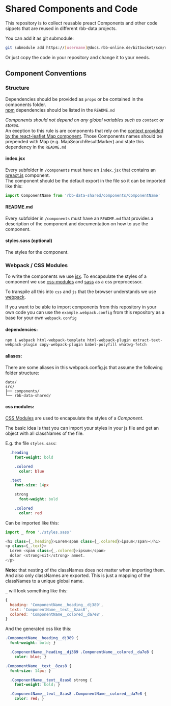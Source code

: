 # Shared Components and Code

This repository is to collect reusable preact Components and other code sippets
that are reused in different rbb-data projects.

You can add it as git submodule:
```bash
git submodule add https://[username]@docs.rbb-online.de/bitbucket/scm/rd/rbb-data-shared.git src/rbb-data-shared
```

Or just copy the code in your repository and change it to your needs.

## Component Conventions

### Structure

Dependencies should be provided as `props` or be contained in the components folder.  
[npm](https://www.npmjs.com/) dependencies should be listed in the `README.md`

*Components should not depend on any global variables such as `context` or stores.*  
An exeption to this rule is are components that rely on the [context provided by the react-leaflet Map component](https://react-leaflet.js.org/docs/en/intro.html#component-context). Those Components names should be prepended with Map (e.g. MapSearchResultMarker) and state this dependency in the `README.md`

#### index.jsx

Every subfolder in `/components` must have an `index.jsx` that contains an [preact.js](https://preactjs.com/)
component.  
The component should be the default export in the file so it can be imported like this:

```js
import ComponentName from 'rbb-data-shared/components/ComponentName'
```

#### README.md

Every subfolder in `/components` must have an `README.md` that provides a description of the component and documentation on how to use the component.

#### styles.sass (optional)

The styles for the component.

### Webpack / CSS Modules

To write the components we use [jsx](https://reactjs.org/docs/introducing-jsx.html).
To encapsulate the styles of a component we use [css-modules](https://github.com/css-modules/css-modules) and [sass](http://sass-lang.com/) as a css preprocessor.

To transpile all this into `css` and `js` that the browser understands we use [webpack](https://webpack.github.io/).

If you want to be able to import components from this repository in your own code you can use the `example.webpack.config` from this repository as a base for your own `webpack.config`

#### dependencies:

```
npm i webpack html-webpack-template html-webpack-plugin extract-text-webpack-plugin copy-webpack-plugin babel-polyfill whatwg-fetch
```

#### aliases:

There are some aliases in this webpack.config.js that assume the following folder structure:
```
data/
src/
├── components/
└── rbb-data-shared/
```

#### css modules:


[CSS Modules](https://github.com/css-modules/css-modules) are used to encapsulate the styles of a *Component*.

The basic idea is that you can import your styles in your js file and get an object with all classNames of the file.

E.g. the file `styles.sass`:
``` sass
  .heading
    font-weight: bold

    .colored
      color: blue

  .text
    font-size: 14px

    strong
      font-weight: bold

    .colored
      color: red
```

Can be imported like this:
``` js
import _ from './styles.sass'

<h1 class={_.heading}>Lorem<span class={_.colored}>ipsum</span></h1>
<p class={_.text}>
  Lorem <span class={_.colored}>ipsum</span>
  dolor <strong>sit</strong> amnet.
</p>
```

**Note:** that nesting of the classNames does not matter when importing them. And also only classNames are exported. This is just a mapping of the classNames to a unique global name.

`_` will look something like this:

``` js
{
  heading: 'ComponentName__heading__dj389',
  text: 'ComponentName__text__8zas8',
  colored: 'ComponentName__colored__da7e8',
}
```

And the generated css like this:

``` css
.ComponentName__heading__dj389 {
  font-weight: bold; }

  .ComponentName__heading__dj389 .ComponentName__colored__da7e8 {
    color: blue; }

.ComponentName__text__8zas8 {
  font-size: 14px; }

  .ComponentName__text__8zas8 strong {
    font-weight: bold; }

  .ComponentName__text__8zas8 .ComponentName__colored__da7e8 {
    color: red; }
```

